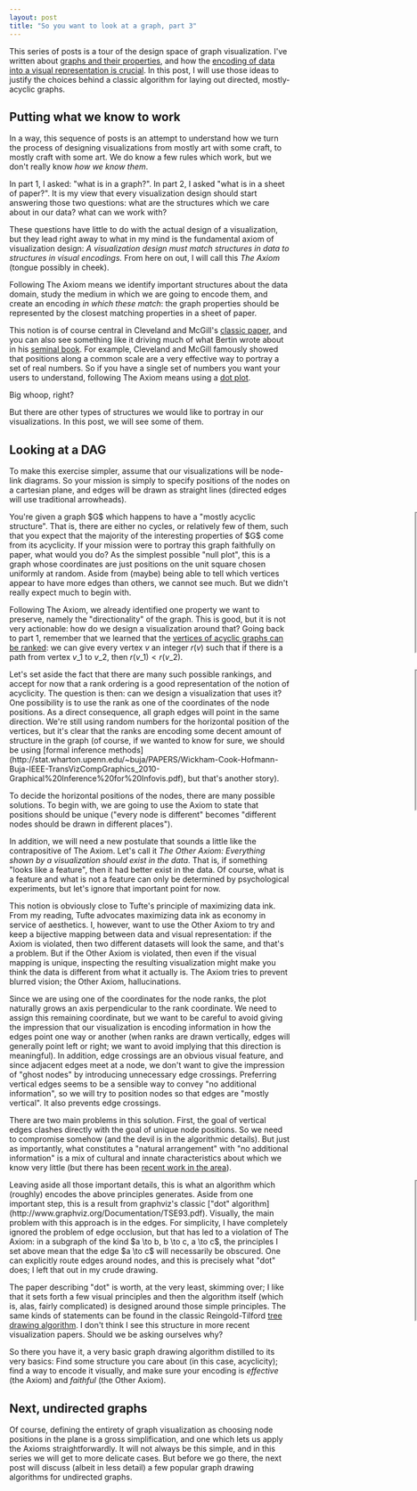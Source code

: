 ```yaml
---
layout: post
title: "So you want to look at a graph, part 3"
---
```


This series of posts is a tour of the design space of
graph visualization. I've written about
[graphs
and their properties](https://cscheid.net/blog/so_you_want_to_look_at_a_graph), and how the
[encoding
of data into a visual representation is crucial](https://cscheid.net/blog/so_you_want_to_look_at_a_graph__part_1). In this post, I will
use those ideas to justify the choices behind a classic algorithm for laying
out directed, mostly-acyclic graphs.

## Putting what we know to work

In a way, this sequence of posts is an attempt to understand how we
turn the process of designing visualizations from mostly art with some
craft, to mostly craft with some art. We do know a few rules which
work, but we don't really know *how we know them*.

In part 1, I asked: "what is in a graph?". In part 2, I asked "what
is in a sheet of paper?". It is my view that every visualization design
should start answering those two questions: what are the structures 
which we care about in our data? what can we work with?

These questions have little to do with the actual design of a visualization, 
but they lead right away to what in my mind is the fundamental axiom of
visualization design: *A visualization design must match
structures in data to structures in visual encodings.* From here
on out, I will call this *The Axiom* (tongue possibly in cheek).

Following The Axiom means we identify important structures
about the data domain, study the
medium in which we are going to encode them, and create an
encoding *in which these match*: the graph properties should be
represented by the closest matching properties in a sheet of paper.

This notion is of course central in Cleveland and McGill's
[classic
paper](https://secure.cs.uvic.ca/twiki/pub/Research/Chisel/ComputationalAestheticsProject/cleveland.pdf), and you can also see something like it driving much of what
Bertin wrote about in his
[seminal
book](http://www.amazon.com/Semiology-Graphics-Diagrams-Networks-Maps/dp/1589482611). For example, Cleveland and McGill famously showed that
positions along a common scale are a very effective way to portray a
set of real numbers. So if you have a single set of numbers you want
your users to understand, following The Axiom means using a
[dot
plot](http://www.perceptualedge.com/articles/b-eye/dot_plots.pdf).

Big whoop, right?

But there are other types of structures we would like to portray in
our visualizations. In this post, we will see some of them.

## Looking at a DAG

To make this exercise simpler, assume that our visualizations will be
node-link diagrams. So your mission is simply to specify positions of
the nodes on a cartesian plane, and edges will be drawn as
straight lines (directed edges will use traditional arrowheads).

<div style="position: absolute; right: -250px"><iframe src="https://cscheid.net/static/20120722/iframe1.html" width=250 height=250></iframe></div>
You're given a graph $G$ which happens to have a "mostly
acyclic structure". That is, there are either no cycles, or
relatively few of them, such that you expect that the majority of the
interesting properties of $G$ come from its acyclicity. If your
mission were to portray this graph faithfully on paper, what would you
do?  As the simplest possible "null plot", this is 
a graph whose coordinates are just positions on the unit square chosen
uniformly at random. Aside from (maybe) being able to tell which
vertices appear to have more edges than others, we cannot see
much. But we didn't really expect much to begin with.

Following The Axiom, we already identified one property we want to
preserve, namely the "directionality" of the graph. This is good, but it
is not very actionable: how do we design a visualization around
that? Going back to part 1, remember that we learned that the
[vertices
of acyclic graphs can be ranked](https://cscheid.net/blog/so_you_want_to_look_at_a_graph): we can give every vertex $v$ an
integer $r(v)$ such that if there is a path from vertex $v\_1$ to
 $v\_2$, then $r(v\_1) < r(v\_2)$.

<div style="position: absolute; right: -250px"><iframe src="https://cscheid.net/static/20120722/iframe2.html" width=250 height=250></iframe></div>
Let's set aside the fact that there are many such possible
rankings, and accept for now that a rank ordering is a good
representation of the notion of acyclicity. The question is then: can
we design a visualization that uses it?  One possibility is to use the
rank as one of the coordinates of the node positions. As a direct
consequence, all graph edges will point in the same direction.  We're
still using random numbers for the horizontal position of the
vertices, but it's clear that the ranks are encoding some decent
amount of structure in the graph (of course, if we wanted to know for
sure, we should be using
[formal
inference methods](http://stat.wharton.upenn.edu/~buja/PAPERS/Wickham-Cook-Hofmann-Buja-IEEE-TransVizCompGraphics_2010-Graphical%20Inference%20for%20Infovis.pdf), but that's another story).

To decide the horizontal positions of the nodes, there are many
possible solutions. To begin with, we are going to use the Axiom to
state that positions should be unique ("every node is different" becomes
"different nodes should be drawn in different places").

In addition, we will need a new postulate that sounds a little like the
contrapositive of The Axiom. Let's call it *The Other Axiom:
Everything shown by a visualization should exist in the data*. That
is, if something "looks like a feature", then it had better exist in
the data. Of course, what is a feature and what is not a feature can only
be determined by psychological experiments, but let's ignore that important 
point for now.

This notion is obviously close to Tufte's principle of maximizing data
ink. From my reading, Tufte advocates maximizing data ink as
economy in service of aesthetics. I, however, want to use the Other
Axiom to try and keep a bijective mapping between data and visual
representation: if the Axiom is violated, then two different datasets
will look the same, and that's a problem. But if the Other Axiom is
violated, then even if the visual mapping is unique, inspecting the
resulting visualization might make you think the data is different
from what it actually is. The Axiom tries to prevent blurred vision;
the Other Axiom, hallucinations.

Since we are using one of the coordinates for the node ranks,
the plot naturally grows an axis perpendicular to
the rank coordinate. We need to assign this remaining coordinate, but
we want to be careful to avoid giving the impression that our
visualization is encoding information in how the edges point one way
or another (when ranks are drawn vertically, edges will generally
point left or right; we want to avoid implying that this direction is meaningful). 
In addition, edge crossings are an obvious
visual feature, and since adjacent edges meet at a node, we don't
want to give the impression of "ghost nodes" by introducing
unnecessary edge crossings. Preferring vertical edges seems to be a sensible way to
convey "no additional information", so we will try to position nodes 
so that edges are "mostly vertical". It also prevents edge crossings.

There are two main problems in this solution. First, the goal of vertical edges clashes directly with the goal of unique node positions. So we need to compromise somehow (and the devil is in the algorithmic details). But just as importantly, what constitutes a "natural 
arrangement" with "no additional information" is a mix of cultural
and innate characteristics about which we know very little (but there has been
[recent work in the area](http://www.cs.brown.edu/people/cziemki/documents/ziemkiewicz10_laws-of-attraction.pdf)).

<div style="position: absolute; right: -250px"><iframe src="https://cscheid.net/static/20120722/iframe3.html" width=250 height=250></iframe></div>
Leaving aside all those important details, this is what an
algorithm which (roughly) encodes the above principles
generates. Aside from one important step, this is a result from
graphviz's classic
["dot"
algorithm](http://www.graphviz.org/Documentation/TSE93.pdf). Visually, the main problem with this approach is in the
edges. For simplicity, I have completely ignored the problem of edge
occlusion, but that has led to a violation of The Axiom: in a subgraph
of the kind $a \to b, b \to c, a \to c$, the principles I set above
mean that the edge $a \to c$ will necessarily be obscured. One can
explicitly route edges around nodes, and this is precisely what
"dot" does; I left that out in my crude drawing.

The paper describing "dot" is worth, at the very least, skimming over; I like that it sets forth a few visual principles and then the algorithm itself (which is, alas, fairly complicated) is designed around those simple principles. The same kinds of statements can be found in the classic Reingold-Tilford [tree drawing algorithm](http://emr.cs.iit.edu/~reingold/tidier-drawings.pdf). I don't think I see this structure in more recent visualization papers. Should we be asking ourselves why?

So there you have it, a very basic graph drawing algorithm distilled
to its very basics: Find some structure you care about (in this case,
acyclicity); find a way to encode it visually, and make sure
your encoding is *effective* (the Axiom) and *faithful* (the
Other Axiom).

## Next, undirected graphs

Of course, defining the entirety of graph visualization as choosing
node positions in the plane is a gross simplification, and one
which lets us apply the Axioms straightforwardly. It will not always
be this simple, and in this series we will get to more delicate
cases. But before we go there, the next post will discuss (albeit in
less detail) a few popular graph drawing algorithms for undirected
graphs.
